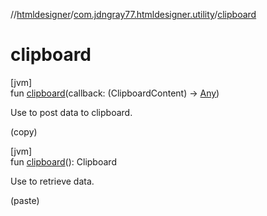//[htmldesigner](../../index.md)/[com.jdngray77.htmldesigner.utility](index.md)/[clipboard](clipboard.md)

# clipboard

[jvm]\
fun [clipboard](clipboard.md)(callback: (ClipboardContent) -&gt; [Any](https://kotlinlang.org/api/latest/jvm/stdlib/kotlin/-any/index.html))

Use to post data to clipboard.

(copy)

[jvm]\
fun [clipboard](clipboard.md)(): Clipboard

Use to retrieve data.

(paste)
